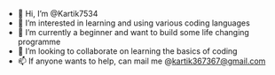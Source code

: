 - 👋 Hi, I’m @Kartik7534
- 👀 I’m interested in learning and using various coding languages
- 🌱 I’m currently a beginner and want to build some life changing programme
- 💞️ I’m looking to collaborate on learning the basics of coding
- 📫 If anyone wants to help, can mail me @kartik367367@gmail.com

<!---
Kartik7534/Kartik7534 is a ✨ special ✨ repository because its `README.md` (this file) appears on your GitHub profile.
You can click the Preview link to take a look at your changes.
--->
